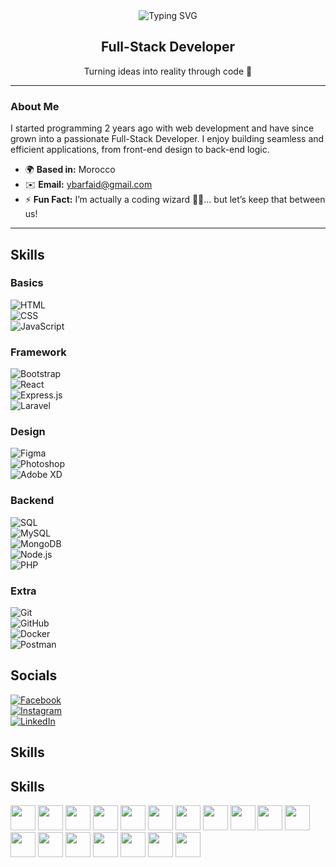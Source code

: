 <div align="center">
  <img src="https://readme-typing-svg.herokuapp.com?font=Fira+Code&size=30&pause=1000&color=61DAFB&center=true&vCenter=true&width=500&lines=Hi+👋+I'm+Yassine+Barfaid" alt="Typing SVG" />
</div>

<div align="center">
  <h2>Full-Stack Developer</h2>
  <p>Turning ideas into reality through code 🚀</p>
</div>

---

### About Me
I started programming 2 years ago with web development and have since grown into a passionate Full-Stack Developer. I enjoy building seamless and efficient applications, from front-end design to back-end logic.

- 🌍 **Based in:** Morocco
- ✉️ **Email:** [ybarfaid@gmail.com](mailto:ybarfaid@gmail.com)
- ⚡ **Fun Fact:** I’m actually a coding wizard 🧙‍♂️… but let’s keep that between us!

---

## Skills

### Basics
![HTML](https://img.shields.io/badge/HTML-E34F26?style=flat-square)  
![CSS](https://img.shields.io/badge/CSS-1572B6?style=flat-square)  
![JavaScript](https://img.shields.io/badge/JavaScript-F7DF1E?style=flat-square)  

### Framework
![Bootstrap](https://img.shields.io/badge/Bootstrap-7952B3?style=flat-square)  
![React](https://img.shields.io/badge/React-61DAFB?style=flat-square)  
![Express.js](https://img.shields.io/badge/Express.js-404D59?style=flat-square)  
![Laravel](https://img.shields.io/badge/Laravel-FF2D20?style=flat-square)  

### Design
![Figma](https://img.shields.io/badge/Figma-F24E1E?style=flat-square)  
![Photoshop](https://img.shields.io/badge/Photoshop-31A8FF?style=flat-square)  
![Adobe XD](https://img.shields.io/badge/Adobe%20XD-FF61F6?style=flat-square)  

### Backend
![SQL](https://img.shields.io/badge/SQL-4479A1?style=flat-square)  
![MySQL](https://img.shields.io/badge/MySQL-4479A1?style=flat-square)  
![MongoDB](https://img.shields.io/badge/MongoDB-47A248?style=flat-square)  
![Node.js](https://img.shields.io/badge/Node.js-339933?style=flat-square)  
![PHP](https://img.shields.io/badge/PHP-777BB4?style=flat-square)  

### Extra
![Git](https://img.shields.io/badge/Git-F05032?style=flat-square)  
![GitHub](https://img.shields.io/badge/GitHub-181717?style=flat-square)  
![Docker](https://img.shields.io/badge/Docker-2496ED?style=flat-square)  
![Postman](https://img.shields.io/badge/Postman-FF6C37?style=flat-square)  

## Socials

[![Facebook](https://img.shields.io/badge/Facebook-1877F2?style=flat-square)](https://facebook.com/yourprofile)  
[![Instagram](https://img.shields.io/badge/Instagram-E4405F?style=flat-square)](https://www.instagram.com/barfaid.dev/)  
[![LinkedIn](https://img.shields.io/badge/LinkedIn-0A66C2?style=flat-square)](https://www.linkedin.com/in/yassine-barfaid-5703b8256/)


## Skills

## Skills

<img src="https://cdn.jsdelivr.net/npm/devicon@2.15.1/icons/html5/html5-original.svg" width="40" height="40"/> <img src="https://cdn.jsdelivr.net/npm/devicon@2.15.1/icons/css3/css3-original.svg" width="40" height="40"/> <img src="https://cdn.jsdelivr.net/npm/devicon@2.15.1/icons/javascript/javascript-original.svg" width="40" height="40"/> <img src="https://cdn.jsdelivr.net/npm/devicon@2.15.1/icons/bootstrap/bootstrap-original.svg" width="40" height="40"/> <img src="https://cdn.jsdelivr.net/npm/devicon@2.15.1/icons/react/react-original.svg" width="40" height="40"/> <img src="https://cdn.jsdelivr.net/npm/devicon@2.15.1/icons/express/express-original.svg" width="40" height="40"/> <img src="https://cdn.jsdelivr.net/npm/devicon@2.15.1/icons/laravel/laravel-plain.svg" width="40" height="40"/> <img src="https://cdn.jsdelivr.net/npm/devicon@2.15.1/icons/figma/figma-original.svg" width="40" height="40"/> <img src="https://cdn.jsdelivr.net/npm/devicon@2.15.1/icons/photoshop/photoshop-plain.svg" width="40" height="40"/> <img src="https://cdn.jsdelivr.net/npm/devicon@2.15.1/icons/mysql/mysql-original.svg" width="40" height="40"/> <img src="https://cdn.jsdelivr.net/npm/devicon@2.15.1/icons/mysql/mysql-original.svg" width="40" height="40"/> <img src="https://cdn.jsdelivr.net/npm/devicon@2.15.1/icons/mongodb/mongodb-original.svg" width="40" height="40"/> <img src="https://cdn.jsdelivr.net/npm/devicon@2.15.1/icons/nodejs/nodejs-original.svg" width="40" height="40"/> <img src="https://cdn.jsdelivr.net/npm/devicon@2.15.1/icons/php/php-original.svg" width="40" height="40"/> <img src="https://cdn.jsdelivr.net/npm/devicon@2.15.1/icons/git/git-original.svg" width="40" height="40"/> <img src="https://cdn.jsdelivr.net/npm/devicon@2.15.1/icons/github/github-original.svg" width="40" height="40"/> <img src="https://cdn.jsdelivr.net/npm/devicon@2.15.1/icons/docker/docker-original.svg" width="40" height="40"/> <img src="https://cdn.jsdelivr.net/npm/devicon@2.15.1/icons/postman/postman-original.svg" width="40" height="40"/>
